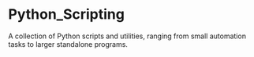 # Python_Scripting
A collection of Python scripts and utilities, ranging from small automation tasks to larger standalone programs.
